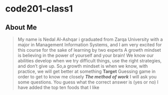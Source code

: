 # code201-class1

## About Me

> My name is Nedal Al-Ashqar i graduated from Zarqa University with a major in Management Information Systems, and I am very excited for this course for the sake of learning by two experts A growth mindset is believing in the power of yourself and your brain! We know our abilities develop when we try difficult things, use the right strategies, and don’t give up. So,a growth mindset is when we know, with practice, we will get better at something
**Target**
>Guessing game in order to get to know me closely
***The method of work***
>I will ask you some questions. You guess what the correct answer is (yes or no)
> I have added the top ten foods that I like
